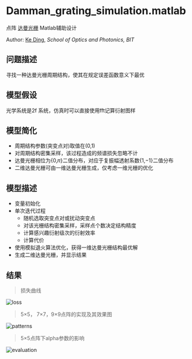 # Damman_grating_simulation.matlab
点阵 [达曼光栅](https://www.researchgate.net/publication/294698009_Dammann_gratings_for_laser_beam_shaping) Matlab辅助设计

Author: [Ke Ding](https://github.com/Lonelyearner), *School of Optics and Photonics, BIT*

## 问题描述
寻找一种达曼光栅周期结构，使其在规定误差函数意义下最优
## 模型假设
光学系统是2f 系统，仿真时可以直接使用fft记算衍射图样
## 模型简化
- 周期结构参数(突变点对)取值在(0,1)
- 对周期结构密集采样，该过程造成的频谱损失忽略不计
- 达曼光栅相位为{0,𝜋}二值分布，对应于复振幅透射系数{1,−1}二值分布
- 二维达曼光栅可由一维达曼光栅生成，仅考虑一维光栅的优化
## 模型描述
- 变量初始化
- 单次迭代过程
   - 随机选取突变点对或扰动突变点
   - 对该光栅结构密集采样，采样点个数决定结构精度
   - 计算感兴趣衍射级次的衍射效率
   - 计算代价
- 使用模拟退火算法优化，获得一维达曼光栅结构最优解
- 生成二维达曼光栅，并显示结果
## 结果
> 损失曲线

![loss](https://raw.githubusercontent.com/Lonelyearner/Damman_grating_simulation.matlab/master/result/loss.PNG "损失曲线")

> 5×5， 7×7，9×9点阵的实现及其效果图

![patterns](https://raw.githubusercontent.com/Lonelyearner/Damman_grating_simulation.matlab/master/result/patterns.PNG "光栅单元及其阵列衍射图样")

> 5×5点阵下alpha参数的影响

![evaluation](https://raw.githubusercontent.com/Lonelyearner/Damman_grating_simulation.matlab/master/result/evaluation.PNG "模型评估")